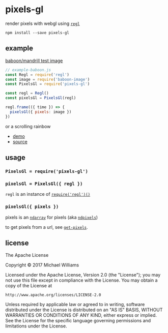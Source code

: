 # pixels-gl

render pixels with webgl using [`regl`](https://github.com/regl-project/regl)

```shell
npm install --save pixels-gl
```

## example

[baboon/mandrill test image](https://github.com/scijs/baboon-image)

```js
// example-baboon.js
const Regl = require('regl')
const image = require('baboon-image')
const PixelsGl = require('pixels-gl')

const regl = Regl()
const pixelsGl = PixelsGl(regl)

regl.frame(({ time }) => {
  pixelsGl({ pixels: image })
})
```

or a scrolling rainbow 

- [demo](http://dinosaur.is/pixels-gl/)
- [source](./example.js)

## usage

### `PixelsGl = require('pixels-gl')`

### `pixelsGl = PixelsGl({ regl })`

`regl` is an instance of [`require('regl')()`](https://github.com/regl-project/regl/blob/gh-pages/API.md#initialization)

### `pixelsGl({ pixels })`

pixels is an [`ndarray`](https://github.com/scijs/ndarray) for pixels (aka [`ndpixels`](https://github.com/livejs/ndpixels))

to get pixels from a url, see [`get-pixels`](https://github.com/scijs/get-pixels).

## license

The Apache License

Copyright &copy; 2017 Michael Williams

Licensed under the Apache License, Version 2.0 (the "License");
you may not use this file except in compliance with the License.
You may obtain a copy of the License at

    http://www.apache.org/licenses/LICENSE-2.0

Unless required by applicable law or agreed to in writing, software
distributed under the License is distributed on an "AS IS" BASIS,
WITHOUT WARRANTIES OR CONDITIONS OF ANY KIND, either express or implied.
See the License for the specific language governing permissions and
limitations under the License.
